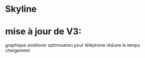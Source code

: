 # Skyline

# mise à jour de V3:
graphique améliorer
optimisation pour téléphone
réduire le temps chargement

